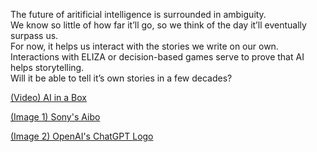 The future of aritificial intelligence is surrounded in ambiguity. </br>
We know so little of how far it’ll go, so we think of the day it’ll eventually surpass us.  </br>
For now, it helps us interact with the stories we write on our own. </br>
Interactions with ELIZA or decision-based games serve to prove that AI helps storytelling. </br>
Will it be able to tell it’s own stories in a few decades? 

[(Video) AI in a Box](https://www.youtube.com/watch?v=Q-LrdgEuvFA&t=7s)

[(Image 1) Sony's Aibo](https://us.aibo.com/images/life-illust-3.jpg)

[(Image 2) OpenAI's ChatGPT Logo](https://www.weetechsolution.com/wp-content/uploads/2022/12/OpenAI-ChatGPT-1.png)


